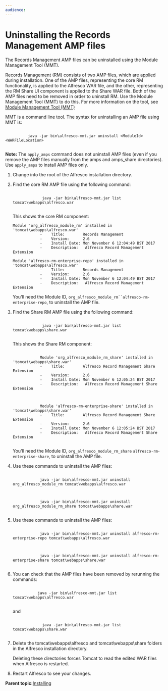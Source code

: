 ```yaml
---
audience: 
---
```


# Uninstalling the Records Management AMP files

The Records Management AMP files can be uninstalled using the Module Management Tool \(MMT\).

Records Management \(RM\) consists of two AMP files, which are applied during installation. One of the AMP files, representing the core RM functionality, is applied to the Alfresco WAR file, and the other, representing the RM Share UI component is applied to the Share WAR file. Both of the AMP files need to be removed in order to uninstall RM. Use the Module Management Tool \(MMT\) to do this. For more information on the tool, see [Module Management Tool \(MMT\)](http://docs.alfresco.com/5.2/concepts/dev-extensions-modules-management-tool.html)

MMT is a command line tool. The syntax for uninstalling an AMP file using MMT is:

```

          java -jar bin\alfresco-mmt.jar ﻿uninstall <ModuleId> <WARFileLocation>
        
```

**Note:** The `apply_amps` command does not uninstall AMP files \(even if you remove the AMP files manually from the amps and amps\_share directories\). Use `apply_amps` to install AMP files only.

1.  Change into the root of the Alfresco installation directory.

2.  Find the core RM AMP file using the following command:

    ```
    
                ﻿ java -jar bin\alfresco-mmt.jar list tomcat\webapps\alfresco.war                        
              
    ```

    This shows the core RM component:

    ```
    Module 'org_alfresco_module_rm' installed in 'tomcat\webapps\alfresco.war'
                -    Title:        Records Management
                -    Version:      2.6
                -    Install Date: Mon November 6 12:04:49 BST 2017
                -    Description:   Alfresco Record Management Extension
    ```

    ```
    Module 'alfresco-rm-enterprise-repo' installed in 'tomcat\webapps\alfresco.war'
                -    Title:        Records Management
                -    Version:      2.6
                -    Install Date: Mon November 6 12:04:49 BST 2017
                -    Description:   Alfresco Record Management Extension
    ```

    You'll need the Module ID, `org_alfresco_module_rm``alfresco-rm-enterprise-repo`, to uninstall the AMP file.

3.  Find the Share RM AMP file using the following command:

    ```
    
                ﻿ java -jar bin\alfresco-mmt.jar list tomcat\webapps\share.war                        
              
    ```

    This shows the Share RM component:

    ```
    
                Module 'org_alfresco_module_rm_share' installed in 'tomcat\webapps\share.war'
                -    Title:        Alfresco Record Management Share Extension
                -    Version:      2.6
                -    Install Date: Mon November 6 12:05:24 BST 2017
                -    Description:   Alfresco Record Management Share Extension           
              
    ```

    ```
    
                Module 'alfresco-rm-enterprise-share' installed in 'tomcat\webapps\share.war'
                -    Title:        Alfresco Record Management Share Extension
                -    Version:      2.6
                -    Install Date: Mon November 6 12:05:24 BST 2017
                -    Description:   Alfresco Record Management Share Extension           
              
    ```

    You'll need the Module ID, `org_alfresco_module_rm_share` `alfresco-rm-enterprise-share`, to uninstall the AMP file.

4.  Use these commands to uninstall the AMP files:

    ```
    
                java -jar bin\alfresco-mmt.jar uninstall org_alfresco_module_rm tomcat\webapps\alfresco.war            
              
    ```

    ```
    
                java -jar bin\alfresco-mmt.jar uninstall org_alfresco_module_rm_share tomcat\webapps\share.war            
              
    ```

5.  Use these commands to uninstall the AMP files:

    ```
    
                java -jar bin\alfresco-mmt.jar uninstall alfresco-rm-enterprise-repo tomcat\webapps\alfresco.war            
              
    ```

    ```
    
                java -jar bin\alfresco-mmt.jar uninstall alfresco-rm-enterprise-share tomcat\webapps\share.war            
              
    ```

6.  You can check that the AMP files have been removed by rerunning the commands:

    ```
    
              ﻿ java -jar bin\alfresco-mmt.jar list tomcat\webapps\alfresco.war                        
            
    ```

    and

    ```
    
                ﻿ java -jar bin\alfresco-mmt.jar list tomcat\webapps\share.war                        
              
    ```

7.  Delete the tomcat\\webapps\\alfresco and tomcat\\webapps\\share folders in the Alfresco installation directory.

    Deleting these directories forces Tomcat to read the edited WAR files when Alfresco is restarted.

8.  Restart Alfresco to see your changes.


**Parent topic:**[Installing](../tasks/rm-install-proc.md)

